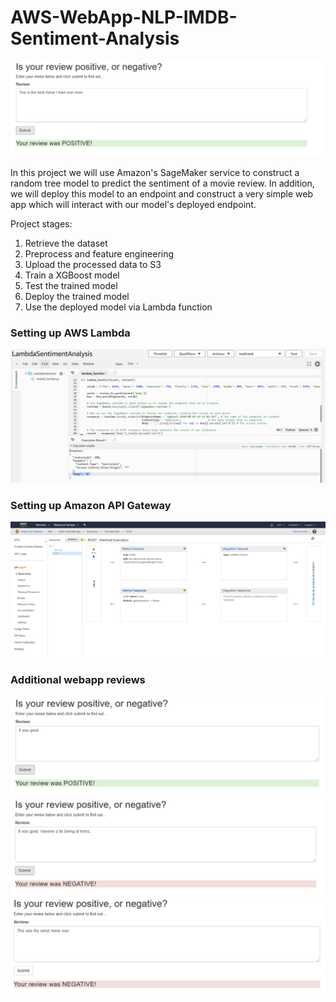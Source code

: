 # AWS-WebApp-NLP-IMDB-Sentiment-Analysis

![Review1](images/Review1.png)

In this project we will use Amazon's SageMaker service to construct a random tree model to predict the sentiment of a movie review. In addition, we will deploy this model to an endpoint and construct a very simple web app which will interact with our model's deployed endpoint.

Project stages:

1. Retrieve the dataset
2. Preprocess and feature engineering
3. Upload the processed data to S3
4. Train a XGBoost model
5. Test the trained model
6. Deploy the trained model
7. Use the deployed model via Lambda function

### Setting up AWS Lambda
![Lambda](images/Lambda.png)


### Setting up Amazon API Gateway
![API](images/AmazonAPI_Gateway.png)


### Additional webapp reviews
![Review1](images/Review2.png)
![Review1](images/Review3.png)
![Review1](images/Review4.png)

